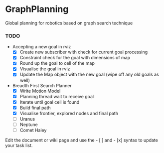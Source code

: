 # GraphPlanning
Global planning for robotics based on graph search technique

### TODO
+ Accepting a new goal in rviz
    - [x] Create new subscriber with check for current goal processing
    - [x] Constraint check for the goal with dimensions of map
    - [x] Round up the goal to cell of the map
    - [x] Visualise the goal in rviz
    - [x] Update the Map object with the new goal (wipe off any old goals as well)
+ Breadth First Search Planner
    - [X] Write Motion Model
    - [X] Planning thread wait to receive goal
    - [X] Iterate until goal cell is found
    - [X] Build final path
    - [X] Visualise frontier, explored nodes and final path
    - [ ] Uranus
    - [ ] Neptune
    - [ ] Comet Haley

Edit the document or wiki page and use the - [ ] and - [x] syntax to update your task list.
